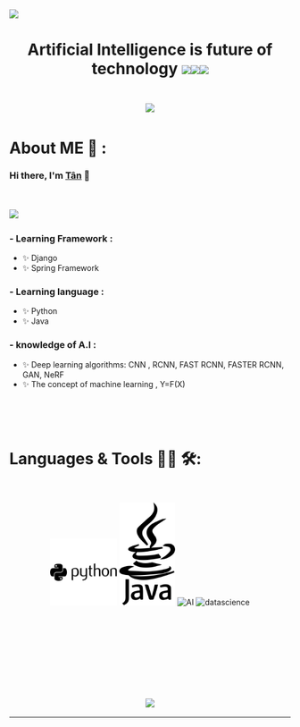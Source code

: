 

<img  align="center" src="https://i.ibb.co/9wfZ8QP/e1c.png" width="1000"/>


 <h1 align="center">Artificial Intelligence is future of technology <img src="https://s3.gifyu.com/images/6985-purple-dance.gif" width="50"/><img src="https://s3.gifyu.com/images/6985-purple-dance.gif" width="50"/><img src="https://s3.gifyu.com/images/6985-purple-dance.gif" width="50"/>

</br>
</br>
<img src="https://media.giphy.com/media/137EaR4vAOCn1S/source.gif" width="600"/>
</br>


# About ME 💬 :

### Hi there, I'm [Tân](https://github.com/temkakb) 👋
</br>
</br>
<img src="https://media.giphy.com/media/ZVik7pBtu9dNS/giphy.gif" width="600"/>

### - Learning Framework :
- ✨ Django
- ✨ Spring Framework

### - Learning language :
- ✨ Python
- ✨ Java

### - knowledge of A.I :
- ✨ Deep learning algorithms: CNN , RCNN, FAST RCNN, FASTER RCNN, GAN, NeRF
- ✨ The concept of machine learning , Y=F(X)

</br>
</br>
</br>



# Languages & Tools 👨‍💻 🛠:
</br>

<p align="center">

<!-- For more icons please follow  https://github.com/MikeCodesDotNET/ColoredBadges -->
<img src="https://github.com/Xx-Ashutosh-xX/Xx-Ashutosh-xX/blob/master/assets/icons/python.png" alt="python" width="120" hight="50">
<img src="https://github.com/Xx-Ashutosh-xX/Xx-Ashutosh-xX/blob/master/assets/icons/java.png" alt="java"  width="100" hight="50">
<img src="https://github.com/Xx-Ashutosh-xX/Xx-Ashutosh-xX/blob/master/assets/icons/ai.png" alt="AI" width="90" hight="50">
<img src="https://github.com/Xx-Ashutosh-xX/Xx-Ashutosh-xX/blob/master/assets/icons/datascience.png" alt="datascience" width="180" hight="50">


</p>
</br>
</br>
</br>






 

</br>
</br>
</br>
</br>
</br>



<p align="center" >  
  <a href="https://github.com/anuraghazra/github-readme-stats"> 
<img  src="https://github-readme-stats.vercel.app/api?username=temkakb&&show_icons=true&theme=radical"/>
  </a>
  </p>

*************
